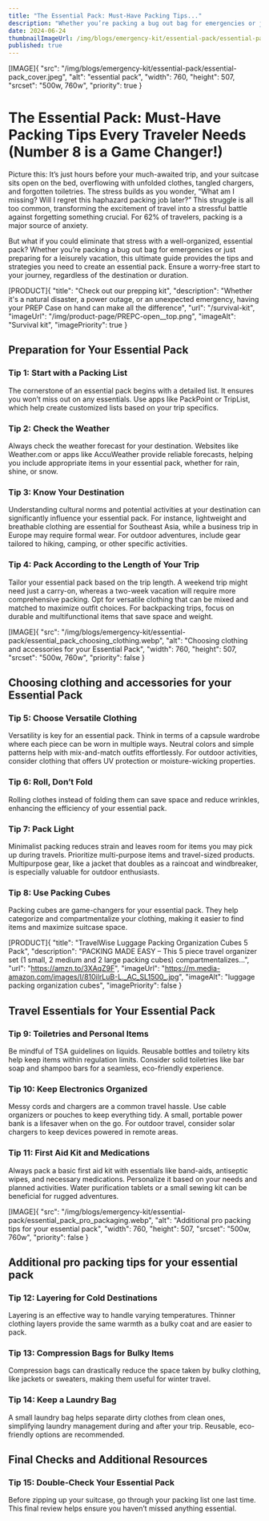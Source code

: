 ```yaml
---
title: "The Essential Pack: Must-Have Packing Tips..."
description: "Whether you’re packing a bug out bag for emergencies or just preparing for a leisurely vacation, this ultimate guide provides the tips and strategies you need to create an essential pack."
date: 2024-06-24
thumbnailImageUrl: /img/blogs/emergency-kit/essential-pack/essential-pack_cover.jpeg
published: true
---
```


[IMAGE]{ "src": "/img/blogs/emergency-kit/essential-pack/essential-pack_cover.jpeg", "alt": "essential pack", "width": 760, "height": 507, "srcset": "500w, 760w", "priority": true }

# The Essential Pack: Must-Have Packing Tips Every Traveler Needs (Number 8 is a Game Changer!)

Picture this: It’s just hours before your much-awaited trip, and your suitcase sits open on the bed, overflowing with unfolded clothes, tangled chargers, and forgotten toiletries. The stress builds as you wonder, “What am I missing? Will I regret this haphazard packing job later?” This struggle is all too common, transforming the excitement of travel into a stressful battle against forgetting something crucial. For 62% of travelers, packing is a major source of anxiety.

But what if you could eliminate that stress with a well-organized, essential pack? Whether you’re packing a bug out bag for emergencies or just preparing for a leisurely vacation, this ultimate guide provides the tips and strategies you need to create an essential pack. Ensure a worry-free start to your journey, regardless of the destination or duration.

[PRODUCT]{ "title": "Check out our prepping kit", "description": "Whether it's a natural disaster, a power outage, or an unexpected emergency, having your PREP Case on hand can make all the difference", "url": "/survival-kit", "imageUrl": "/img/product-page/PREPC-open__top.png", "imageAlt": "Survival kit", "imagePriority": true }
## Preparation for Your Essential Pack

### Tip 1: Start with a Packing List

The cornerstone of an essential pack begins with a detailed list. It ensures you won’t miss out on any essentials. Use apps like PackPoint or TripList, which help create customized lists based on your trip specifics.

### Tip 2: Check the Weather

Always check the weather forecast for your destination. Websites like Weather.com or apps like AccuWeather provide reliable forecasts, helping you include appropriate items in your essential pack, whether for rain, shine, or snow.

### Tip 3: Know Your Destination

Understanding cultural norms and potential activities at your destination can significantly influence your essential pack. For instance, lightweight and breathable clothing are essential for Southeast Asia, while a business trip in Europe may require formal wear. For outdoor adventures, include gear tailored to hiking, camping, or other specific activities.

### Tip 4: Pack According to the Length of Your Trip

Tailor your essential pack based on the trip length. A weekend trip might need just a carry-on, whereas a two-week vacation will require more comprehensive packing. Opt for versatile clothing that can be mixed and matched to maximize outfit choices. For backpacking trips, focus on durable and multifunctional items that save space and weight.

[IMAGE]{ "src": "/img/blogs/emergency-kit/essential-pack/essential_pack_choosing_clothing.webp", "alt": "Choosing clothing and accessories for your Essential Pack", "width": 760, "height": 507, "srcset": "500w, 760w", "priority": false }
## Choosing clothing and accessories for your Essential Pack

### Tip 5: Choose Versatile Clothing

Versatility is key for an essential pack. Think in terms of a capsule wardrobe where each piece can be worn in multiple ways. Neutral colors and simple patterns help with mix-and-match outfits effortlessly. For outdoor activities, consider clothing that offers UV protection or moisture-wicking properties.

### Tip 6: Roll, Don’t Fold

Rolling clothes instead of folding them can save space and reduce wrinkles, enhancing the efficiency of your essential pack.

### Tip 7: Pack Light

Minimalist packing reduces strain and leaves room for items you may pick up during travels. Prioritize multi-purpose items and travel-sized products. Multipurpose gear, like a jacket that doubles as a raincoat and windbreaker, is especially valuable for outdoor enthusiasts.

### Tip 8: Use Packing Cubes

Packing cubes are game-changers for your essential pack. They help categorize and compartmentalize your clothing, making it easier to find items and maximize suitcase space.

[PRODUCT]{ "title": "TravelWise Luggage Packing Organization Cubes 5 Pack", "description": "PACKING MADE EASY – This 5 piece travel organizer set (1 small, 2 medium and 2 large packing cubes) compartmentalizes...", "url": "https://amzn.to/3XAqZ9F", "imageUrl": "https://m.media-amazon.com/images/I/810ilrLuB-L._AC_SL1500_.jpg", "imageAlt": "luggage packing organization cubes", "imagePriority": false }
## Travel Essentials for Your Essential Pack

### Tip 9: Toiletries and Personal Items

Be mindful of TSA guidelines on liquids. Reusable bottles and toiletry kits help keep items within regulation limits. Consider solid toiletries like bar soap and shampoo bars for a seamless, eco-friendly experience.

### Tip 10: Keep Electronics Organized

Messy cords and chargers are a common travel hassle. Use cable organizers or pouches to keep everything tidy. A small, portable power bank is a lifesaver when on the go. For outdoor travel, consider solar chargers to keep devices powered in remote areas.

### Tip 11: First Aid Kit and Medications

Always pack a basic first aid kit with essentials like band-aids, antiseptic wipes, and necessary medications. Personalize it based on your needs and planned activities. Water purification tablets or a small sewing kit can be beneficial for rugged adventures.

[IMAGE]{ "src": "/img/blogs/emergency-kit/essential-pack/essential_pack_pro_packaging.webp", "alt": "Additional pro packing tips for your essential pack", "width": 760, "height": 507, "srcset": "500w, 760w", "priority": false }
## Additional pro packing tips for your essential pack

### Tip 12: Layering for Cold Destinations

Layering is an effective way to handle varying temperatures. Thinner clothing layers provide the same warmth as a bulky coat and are easier to pack.

### Tip 13: Compression Bags for Bulky Items

Compression bags can drastically reduce the space taken by bulky clothing, like jackets or sweaters, making them useful for winter travel.

### Tip 14: Keep a Laundry Bag

A small laundry bag helps separate dirty clothes from clean ones, simplifying laundry management during and after your trip. Reusable, eco-friendly options are recommended.

## Final Checks and Additional Resources

### Tip 15: Double-Check Your Essential Pack

Before zipping up your suitcase, go through your packing list one last time. This final review helps ensure you haven’t missed anything essential.

